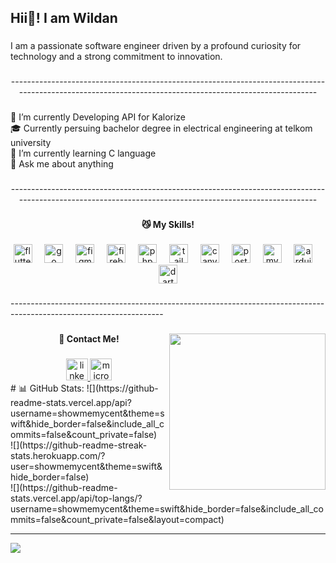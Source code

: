 <h2 align="left">Hii👋! I am Wildan</h2>

###

<p align="left">I am a passionate software engineer driven by a profound curiosity for technology and a strong commitment to innovation.</p>

###

<p align="center">--------------------------------------------------------------------------------------------------------------------------------------------------------</p>

###

<p align="left">🔭 I’m currently Developing API for Kalorize<br>🎓 Currently persuing bachelor degree in electrical engineering at telkom university<br>🌱 I’m currently learning C language<br>💬 Ask me about anything</p>

###

<p align="center">--------------------------------------------------------------------------------------------------------------------------------------------------------</p>

###

<h4 align="center">😼 My Skills!</h4>

###

<div align="center">
  <img src="https://skillicons.dev/icons?i=flutter" height="30" alt="flutter logo"  />
  <img width="12" />
  <img src="https://cdn.simpleicons.org/go/00ADD8" height="30" alt="go logo"  />
  <img width="12" />
  <img src="https://cdn.jsdelivr.net/gh/devicons/devicon/icons/figma/figma-original.svg" height="30" alt="figma logo"  />
  <img width="12" />
  <img src="https://skillicons.dev/icons?i=firebase" height="30" alt="firebase logo"  />
  <img width="12" />
  <img src="https://skillicons.dev/icons?i=php" height="30" alt="php logo"  />
  <img width="12" />
  <img src="https://cdn.simpleicons.org/tailwindcss/06B6D4" height="30" alt="tailwindcss logo"  />
  <img width="12" />
  <img src="https://cdn.simpleicons.org/canva/00C4CC" height="30" alt="canva logo"  />
  <img width="12" />
  <img src="https://skillicons.dev/icons?i=postman" height="30" alt="postman logo"  />
  <img width="12" />
  <img src="https://skillicons.dev/icons?i=mysql" height="30" alt="mysql logo"  />
  <img width="12" />
  <img src="https://cdn.jsdelivr.net/gh/devicons/devicon/icons/arduino/arduino-original.svg" height="30" alt="arduino logo"  />
  <img width="12" />
  <img src="https://cdn.jsdelivr.net/gh/devicons/devicon/icons/dart/dart-original.svg" height="30" alt="dart logo"  />
</div>

###

<p align="left">--------------------------------------------------------------------------------------------------------------------</p>

###

<img align="right" height="250" src="https://media4.giphy.com/media/v1.Y2lkPTc5MGI3NjExZjY0bGd3OG52d2F3anpvb2luaTBqY3R2ZzB0d2Z2dWt3c3V3Z3V1NCZlcD12MV9pbnRlcm5hbF9naWZfYnlfaWQmY3Q9Zw/IxlnMFrOLVNp6/giphy.webp"  />

###

<h4 align="center">🤙 Contact Me!</h4>

###

<div align="center">
  <a href="https://www.linkedin.com/in/wildan-khalid-wijaya/" target="_blank">
    <img src="https://img.shields.io/static/v1?message=LinkedIn&logo=linkedin&label=&color=0077B5&logoColor=white&labelColor=&style=for-the-badge" height="35" alt="linkedin logo"  />
  </a>
  <a href="wildankh01@outlook.com" target="_blank">
    <img src="https://img.shields.io/static/v1?message=Outlook&logo=microsoft-outlook&label=&color=0078D4&logoColor=white&labelColor=&style=for-the-badge" height="35" alt="microsoft-outlook logo"  />
  </a>
</div>
# 📊 GitHub Stats:
![](https://github-readme-stats.vercel.app/api?username=showmemycent&theme=swift&hide_border=false&include_all_commits=false&count_private=false)<br/>
![](https://github-readme-streak-stats.herokuapp.com/?user=showmemycent&theme=swift&hide_border=false)<br/>
![](https://github-readme-stats.vercel.app/api/top-langs/?username=showmemycent&theme=swift&hide_border=false&include_all_commits=false&count_private=false&layout=compact)

---
[![](https://visitcount.itsvg.in/api?id=showmemycent&icon=0&color=0)](https://visitcount.itsvg.in)

<!-- Proudly created with GPRM ( https://gprm.itsvg.in ) -->
